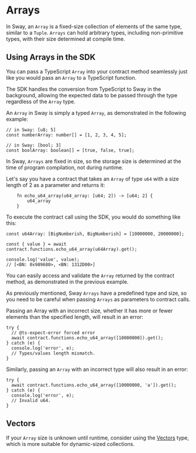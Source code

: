 # Arrays

In Sway, an `Array` is a fixed-size collection of elements of the same type, similar to a `Tuple`. `Arrays` can hold arbitrary types, including non-primitive types, with their size determined at compile time.

## Using Arrays in the SDK

You can pass a TypeScript `Array` into your contract method seamlessly just like you would pass an `Array` to a TypeScript function.

The SDK handles the conversion from TypeScript to Sway in the background, allowing the expected data to be passed through the type regardless of the `Array` type.

An `Array` in Sway is simply a typed `Array`, as demonstrated in the following example:

```
// in Sway: [u8; 5]
const numberArray: number[] = [1, 2, 3, 4, 5];

// in Sway: [bool; 3]
const boolArray: boolean[] = [true, false, true];
```

In Sway, `Arrays` are fixed in size, so the storage size is determined at the time of program compilation, not during runtime.

Let's say you have a contract that takes an `Array` of type `u64` with a size length of 2 as a parameter and returns it:

```
    fn echo_u64_array(u64_array: [u64; 2]) -> [u64; 2] {
        u64_array
    }
```

To execute the contract call using the SDK, you would do something like this:

```
const u64Array: [BigNumberish, BigNumberish] = [10000000, 20000000];

const { value } = await contract.functions.echo_u64_array(u64Array).get();

console.log('value', value);
// [<BN: 0x989680>, <BN: 1312D00>]
```

You can easily access and validate the `Array` returned by the contract method, as demonstrated in the previous example.

As previously mentioned, Sway `Arrays` have a predefined type and size, so you need to be careful when passing `Arrays` as parameters to contract calls.

Passing an Array with an incorrect size, whether it has more or fewer elements than the specified length, will result in an error:

```
try {
  // @ts-expect-error forced error
  await contract.functions.echo_u64_array([10000000]).get();
} catch (e) {
  console.log('error', e);
  // Types/values length mismatch.
}
```

Similarly, passing an `Array` with an incorrect type will also result in an error:

```
try {
  await contract.functions.echo_u64_array([10000000, 'a']).get();
} catch (e) {
  console.log('error', e);
  // Invalid u64.
}
```

## Vectors

If your `Array` size is unknown until runtime, consider using the [Vectors](./vectors.md) type, which is more suitable for dynamic-sized collections.

